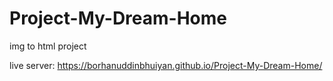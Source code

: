 # Project-My-Dream-Home
img to html project


live server: https://borhanuddinbhuiyan.github.io/Project-My-Dream-Home/

